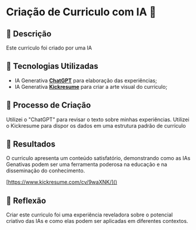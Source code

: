 # Criação de Curriculo com IA 🌌

## 📒 Descrição
Este curriculo foi criado por uma IA

## 🤖 Tecnologias Utilizadas
- IA Generativa **[ChatGPT](https://chat.openai.com)** para elaboração das experiências;
- IA Generativa **[Kickresume](https://www.kickresume.com)** para criar a arte visual do curriculo;


## 🧐 Processo de Criação
Utilizei o "ChatGPT" para revisar o texto sobre minhas experiências. Utilizei o Kickresume para dispor os dados em uma estrutura padrão de curriculo

## 🚀 Resultados
O curriculo apresenta um conteúdo satisfatório, demonstrando como as IAs Genativas podem ser uma ferramenta poderosa na educação e na disseminação do conhecimento.

[https://www.kickresume.com/cv/9waXNK/]()

## 💭 Reflexão
Criar este curriculo foi uma experiência reveladora sobre o potencial criativo das IAs e como elas podem ser aplicadas em diferentes contextos.
